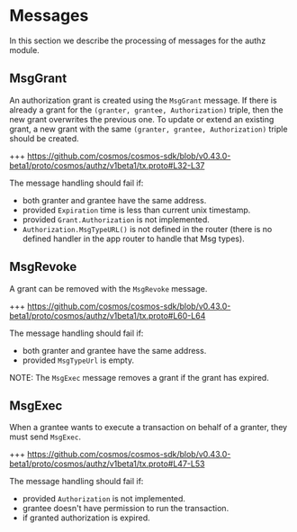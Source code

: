 <!--
order: 3
-->

# Messages

In this section we describe the processing of messages for the authz module.

## MsgGrant

An authorization grant is created using the `MsgGrant` message.
If there is already a grant for the `(granter, grantee, Authorization)` triple, then the new grant overwrites the previous one. To update or extend an existing grant, a new grant with the same `(granter, grantee, Authorization)` triple should be created.

+++ <https://github.com/cosmos/cosmos-sdk/blob/v0.43.0-beta1/proto/cosmos/authz/v1beta1/tx.proto#L32-L37>

The message handling should fail if:

* both granter and grantee have the same address.
* provided `Expiration` time is less than current unix timestamp.
* provided `Grant.Authorization` is not implemented.
* `Authorization.MsgTypeURL()` is not defined in the router (there is no defined handler in the app router to handle that Msg types).

## MsgRevoke

A grant can be removed with the `MsgRevoke` message.

+++ <https://github.com/cosmos/cosmos-sdk/blob/v0.43.0-beta1/proto/cosmos/authz/v1beta1/tx.proto#L60-L64>

The message handling should fail if:

* both granter and grantee have the same address.
* provided `MsgTypeUrl` is empty.

NOTE: The `MsgExec` message removes a grant if the grant has expired.

## MsgExec

When a grantee wants to execute a transaction on behalf of a granter, they must send `MsgExec`.

+++ <https://github.com/cosmos/cosmos-sdk/blob/v0.43.0-beta1/proto/cosmos/authz/v1beta1/tx.proto#L47-L53>

The message handling should fail if:

* provided `Authorization` is not implemented.
* grantee doesn't have permission to run the transaction.
* if granted authorization is expired.
